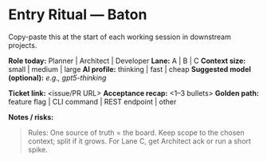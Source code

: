 # Entry Ritual — Baton

Copy-paste this at the start of each working session in downstream projects.

**Role today:** Planner | Architect | Developer
**Lane:** A | B | C
**Context size:** small | medium | large
**AI profile:** thinking | fast | cheap
**Suggested model (optional):** _e.g., gpt5-thinking_

**Ticket link:** <issue/PR URL>
**Acceptance recap:** <1–3 bullets>
**Golden path:** feature flag | CLI command | REST endpoint | other

**Notes / risks:** <bullets>

> Rules: One source of truth = the board. Keep scope to the chosen context; split if it grows. For Lane C, get Architect ack or run a short spike.
